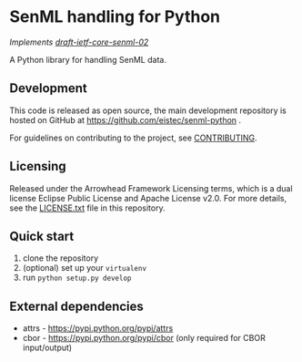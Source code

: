 SenML handling for Python
=========================

*Implements [draft-ietf-core-senml-02](https://tools.ietf.org/html/draft-ietf-core-senml-02)*

A Python library for handling SenML data.

Development
-----------

This code is released as open source, the main development repository is hosted
on GitHub at https://github.com/eistec/senml-python .

For guidelines on contributing to the project, see
[CONTRIBUTING](https://github.com/eistec/senml-python/blob/master/CONTRIBUTING.rst).

Licensing
---------

Released under the Arrowhead Framework Licensing terms, which is a dual license
Eclipse Public License and Apache License v2.0. For more details, see the
[LICENSE.txt](https://github.com/eistec/senml-python/blob/master/LICENSE.txt) file in
this repository.

Quick start
-----------

1. clone the repository
2. (optional) set up your `virtualenv`
3. run `python setup.py develop`

External dependencies
---------------------

- attrs - https://pypi.python.org/pypi/attrs
- cbor - https://pypi.python.org/pypi/cbor (only required for CBOR input/output)
